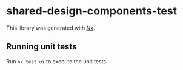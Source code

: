# shared-design-components-test

This library was generated with [Nx](https://nx.dev).

## Running unit tests

Run `nx test ui` to execute the unit tests.
